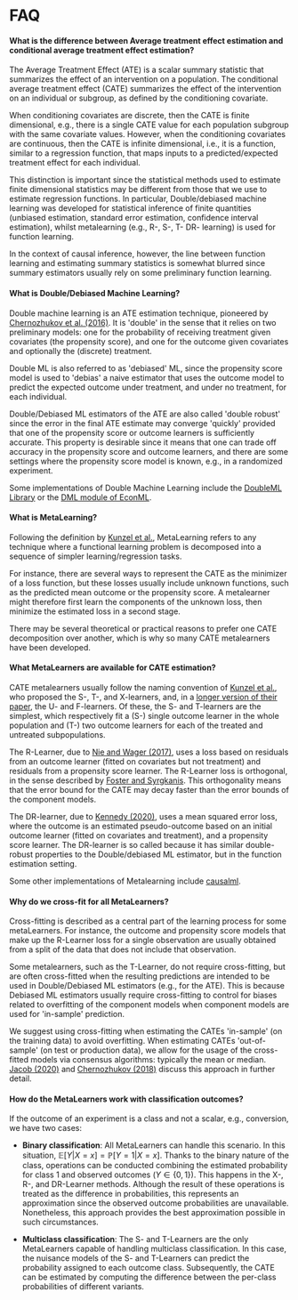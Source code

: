# FAQ

#### What is the difference between Average treatment effect estimation and conditional average treatment effect estimation?

The Average Treatment Effect (ATE) is a scalar summary statistic that summarizes the effect of an intervention on a population. The conditional average treatment effect (CATE) summarizes the effect of the intervention on an individual or subgroup, as defined by the conditioning covariate.

When conditioning covariates are discrete, then the CATE is finite dimensional, e.g., there is a single CATE value for each population subgroup with the same covariate values. However, when the conditioning covariates are continuous, then the CATE is infinite dimensional, i.e., it is a function, similar to a regression function, that maps inputs to a predicted/expected treatment effect for each individual.

This distinction is important since the statistical methods used to estimate finite dimensional statistics may be different from those that we use to estimate regression functions. In particular, Double/debiased machine learning was developed for statistical inference of finite quantities (unbiased estimation, standard error estimation, confidence interval estimation), whilst metalearning (e.g., R-, S-, T- DR- learning) is used for function learning.

In the context of causal inference, however, the line between function learning and estimating summary statistics is somewhat blurred since summary estimators usually rely on some preliminary function learning.

#### What is Double/Debiased Machine Learning?

Double machine learning is an ATE estimation technique, pioneered by [Chernozhukov et al. (2016)](https://arxiv.org/abs/1608.00060). It is 'double' in the sense that it relies on two preliminary models: one for the probability of receiving treatment given covariates (the propensity score), and one for the outcome given covariates and optionally the (discrete) treatment.

Double ML is also referred to as 'debiased' ML, since the propensity score model is used to 'debias' a naive estimator that uses the outcome model to predict the expected outcome under treatment, and under no treatment, for each individual.

Double/Debiased ML estimators of the ATE are also called 'double robust' since the error in the final ATE estimate may converge 'quickly' provided that one of the propensity score or outcome learners is sufficiently accurate. This property is desirable since it means that one can trade off accuracy in the propensity score and outcome learners, and there are some settings where the propensity score model is known, e.g., in a randomized experiment.

Some implementations of Double Machine Learning include the [DoubleML Library](https://docs.doubleml.org/stable/index.html) or the [DML module of EconML](https://econml.azurewebsites.net/_autosummary/econml.dml.DML.html).

#### What is MetaLearning?

Following the definition by [Kunzel et al.](https://doi.org/10.1073/pnas.1804597116), MetaLearning refers to any technique where a functional learning problem is decomposed into a sequence of simpler learning/regression tasks.

For instance, there are several ways to represent the CATE as the minimizer of a loss function, but these losses usually include unknown functions, such as the predicted mean outcome or the propensity score. A metalearner might therefore first learn the components of the unknown loss, then minimize the estimated loss in a second stage.

There may be several theoretical or practical reasons to prefer one CATE decomposition over another, which is why so many CATE metalearners have been developed.

#### What MetaLearners are available for CATE estimation?

CATE metalearners usually follow the naming convention of [Kunzel et al.](https://doi.org/10.1073/pnas.1804597116), who proposed the S-, T-, and X-learners, and, in a [longer version of their paper](https://arxiv.org/abs/1706.03461), the U- and F-learners. Of these, the S- and T-learners are the simplest, which respectively fit a (S-) single outcome learner in the whole population and (T-) two outcome learners for each of the treated and untreated subpopulations.

The R-Learner, due to [Nie and Wager (2017)](https://arxiv.org/abs/1712.04912), uses a loss based on residuals from an outcome learner (fitted on covariates but not treatment) and residuals from a propensity score learner. The R-Learner loss is orthogonal, in the sense described by [Foster and Syrgkanis](https://arxiv.org/abs/1901.09036). This orthogonality means that the error bound for the CATE may decay faster than the error bounds of the component models.

The DR-learner, due to [Kennedy (2020)](https://arxiv.org/abs/2004.14497), uses a mean squared error loss, where the outcome is an estimated pseudo-outcome based on an initial outcome learner (fitted on covariates and treatment), and a propensity score learner. The DR-learner is so called because it has similar double-robust properties to the Double/debiased ML estimator, but in the function estimation setting.

Some other implementations of Metalearning include [causalml](https://github.com/uber/causalml).

#### Why do we cross-fit for all MetaLearners?

Cross-fitting is described as a central part of the learning process for some metaLearners. For instance, the outcome and propensity score models that make up the R-Learner loss for a single observation are usually obtained from a split of the data that does not include that observation.

Some metalearners, such as the T-Learner, do not require cross-fitting, but are often cross-fitted when the resulting predictions are intended to be used in Double/Debiased ML estimators (e.g., for the ATE). This is because Debiased ML estimators usually require cross-fitting to control for biases related to overfitting of the component models when component models are used for 'in-sample' prediction.

We suggest using cross-fitting when estimating the CATEs 'in-sample' (on the training data) to avoid overfitting. When estimating CATEs 'out-of-sample' (on test or production data), we allow for the usage of the cross-fitted models via consensus algorithms: typically the mean or median. [Jacob (2020)](https://arxiv.org/pdf/2007.02852) and [Chernozhukov (2018)](https://academic.oup.com/ectj/article/21/1/C1/5056401) discuss this approach in further detail.

#### How do the MetaLearners work with classification outcomes?

If the outcome of an experiment is a class and not a scalar, e.g., conversion, we have two cases:

-   **Binary classification**: All MetaLearners can handle this scenario. In this situation, $\mathbb{E}[Y | X = x] = \mathbb{P}[Y = 1 | X = x]$. Thanks to the binary nature of the class, operations can be conducted combining the estimated probability for class 1 and observed outcomes ($Y \in \{0,1\}$). This happens in the X-, R-, and DR-Learner methods. Although the result of these operations is treated as the difference in probabilities, this represents an approximation since the observed outcome probabilities are unavailable. Nonetheless, this approach provides the best approximation possible in such circumstances.

-   **Multiclass classification**: The S- and T-Learners are the only MetaLearners capable of handling multiclass classification. In this case, the nuisance models of the S- and T-Learners can predict the probability assigned to each outcome class. Subsequently, the CATE can be estimated by computing the difference between the per-class probabilities of different variants.
